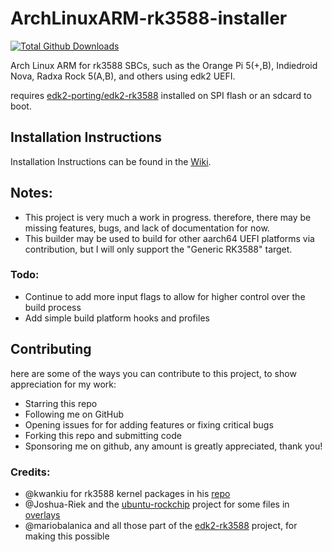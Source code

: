 # ArchLinuxARM-rk3588-installer

[![Total Github Downloads](https://img.shields.io/github/downloads/SputnikRocket/ArchLinuxARM-rk3588-installer/total.svg?&color=E95420&label=Total%20Downloads)](https://github.com/SputnikRocket/ArchLinuxARM-rk3588-installer/releases)

Arch Linux ARM for rk3588 SBCs, such as the Orange Pi 5(+,B), Indiedroid Nova, Radxa Rock 5(A,B), and others using edk2 UEFI.

requires [edk2-porting/edk2-rk3588](https://github.com/edk2-porting/edk2-rk3588) installed on SPI flash or an sdcard to boot.

## Installation Instructions
Installation Instructions can be found in the [Wiki](https://github.com/SputnikRocket/ArchLinuxARM-rk3588-installer/wiki).

## Notes:
- This project is very much a work in progress. therefore, there may be missing features, bugs, and lack of documentation for now.
- This builder may be used to build for other aarch64 UEFI platforms via contribution, but I will only support the "Generic RK3588" target.

### Todo:
- Continue to add more input flags to allow for higher control over the build process 
- Add simple build platform hooks and profiles 

## Contributing
here are some of the ways you can contribute to this project, to show appreciation for my work: 

* Starring this repo
* Following me on GitHub
* Opening issues for for adding features or fixing critical bugs
* Forking this repo and submitting code
* Sponsoring me on github, any amount is greatly appreciated, thank you!

### Credits:
* @kwankiu for rk3588 kernel packages in his [repo](https://github.com/kwankiu/PKGBUILDs)
* @Joshua-Riek and the [ubuntu-rockchip](https://github.com/Joshua-Riek/ubuntu-rockchip) project for some files in [overlays](https://github.com/SputnikRocket/ArchLinuxARM-rk3588-installer/tree/main/overlays)
* @mariobalanica and all those part of the [edk2-rk3588](https://github.com/edk2-porting/edk2-rk3588) project, for making this possible
